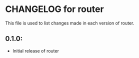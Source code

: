 # CHANGELOG for router

This file is used to list changes made in each version of router.

## 0.1.0:

* Initial release of router


